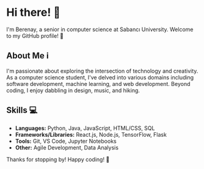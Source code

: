 # Hi there! 👋

I'm Berenay, a senior in computer science at Sabancı University. Welcome to my GitHub profile! 🚀

## About Me ℹ️

I'm passionate about exploring the intersection of technology and creativity. As a computer science student, I've delved into various domains including software development, machine learning, and web development. Beyond coding, I enjoy dabbling in design, music, and hiking.

## Skills 💻

- **Languages:** Python, Java, JavaScript, HTML/CSS, SQL
- **Frameworks/Libraries:** React.js, Node.js, TensorFlow, Flask
- **Tools:** Git, VS Code, Jupyter Notebooks
- **Other:** Agile Development, Data Analysis

Thanks for stopping by! Happy coding! 🚀
